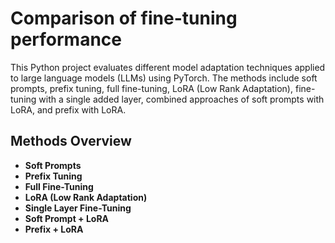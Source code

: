# Comparison of fine-tuning performance


This Python project evaluates different model adaptation techniques applied to large language models (LLMs) using PyTorch. The methods include soft prompts, prefix tuning, full fine-tuning, LoRA (Low Rank Adaptation), fine-tuning with a single added layer, combined approaches of soft prompts with LoRA, and prefix with LoRA.

## Methods Overview

- **Soft Prompts** 
- **Prefix Tuning** 
- **Full Fine-Tuning**
- **LoRA (Low Rank Adaptation)**
- **Single Layer Fine-Tuning**
- **Soft Prompt + LoRA** 
- **Prefix + LoRA** 





